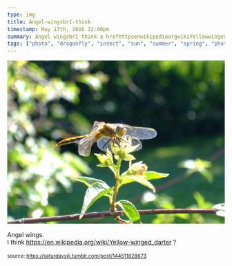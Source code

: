 ```yaml
---
type: img
title: Angel-wingsbrI-think 
timestamp: May 17th, 2016 12:00pm
summary: Angel wingsbrI think a hrefhttpsenwikipediaorgwikiYellowwingeddarter targetblankhttpsenwikipediaorgwikiYellowwingeddarte
tags: ["photo", "dragonfly", "insect", "sun", "summer", "spring", "photography"]
---
```

<img src="../media/144511828673.jpg"/>
                                                                                          <div class="caption"><p>Angel wings.<br/>I think <a href="https://en.wikipedia.org/wiki/Yellow-winged_darter" target="_blank">https://en.wikipedia.org/wiki/Yellow-winged_darter</a> ?</p> </div>
                                    
                
                
                
                
                                
<small>source: https://saturdayxiii.tumblr.com/post/144511828673</small>